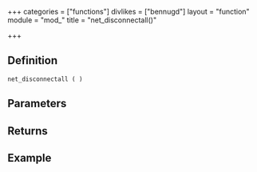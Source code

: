 +++
categories = ["functions"]
divlikes = ["bennugd"]
layout = "function"
module = "mod_"
title = "net_disconnectall()"

+++

## Definition

    net_disconnectall ( )

## Parameters

## Returns

## Example
